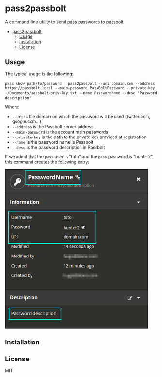 # pass2passbolt

A command-line utility to send [pass](https://www.passwordstore.org/) passwords to [passbolt](https://www.passbolt.com/)

<!-- TOC depthFrom:1 depthTo:6 withLinks:1 updateOnSave:1 orderedList:0 -->

- [pass2passbolt](#pass2passbolt)
	- [Usage](#usage)
	- [Installation](#installation)
	- [License](#license)

<!-- /TOC -->

## Usage

The typical usage is the following:

```
pass show path/to/password | pass2passbolt --uri domain.com --address https://passbolt.local --main-password PassBoltPassword --private-key ~/Documents/passbolt-priv-key.txt --name PasswordName --desc "Password description"
```

Where:
* `--uri` is the domain on which the password will be used (twitter.com, google.com...)
* `--address` is the Passbolt server address
* `--main-password` is the account main passwords
* `--private-key` is the path to the private key provided at registration
* `--name` is the password name is Passbolt
* `--desc` is the password description in Passbolt

If we admit that the `pass` user is "toto" and the `pass` password is "hunter2", this command creates the following entry:

![created password](./assets/password-created.png)

## Installation

## License

MIT
